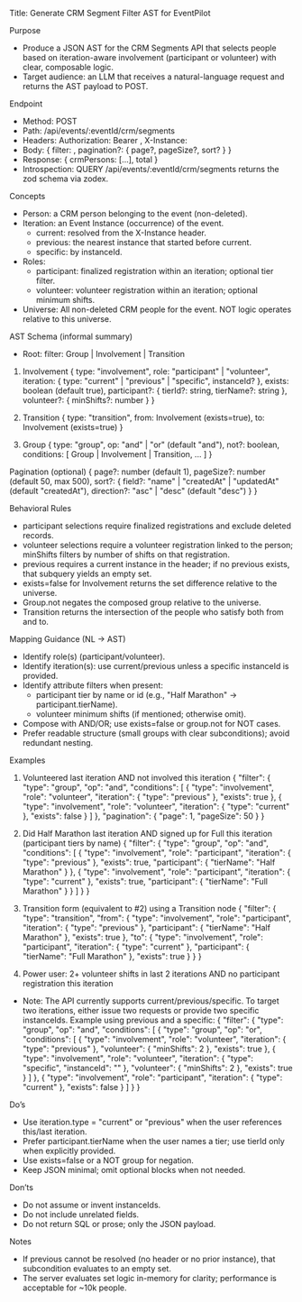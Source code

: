 Title: Generate CRM Segment Filter AST for EventPilot

Purpose
- Produce a JSON AST for the CRM Segments API that selects people based on iteration-aware involvement (participant or volunteer) with clear, composable logic.
- Target audience: an LLM that receives a natural-language request and returns the AST payload to POST.

Endpoint
- Method: POST
- Path: /api/events/:eventId/crm/segments
- Headers: Authorization: Bearer <token>, X-Instance: <currentInstanceId>
- Body: { filter: <AST>, pagination?: { page?, pageSize?, sort? } }
- Response: { crmPersons: [...], total }
- Introspection: QUERY /api/events/:eventId/crm/segments returns the zod schema via zodex.

Concepts
- Person: a CRM person belonging to the event (non-deleted).
- Iteration: an Event Instance (occurrence) of the event.
  - current: resolved from the X-Instance header.
  - previous: the nearest instance that started before current.
  - specific: by instanceId.
- Roles:
  - participant: finalized registration within an iteration; optional tier filter.
  - volunteer: volunteer registration within an iteration; optional minimum shifts.
- Universe: All non-deleted CRM people for the event. NOT logic operates relative to this universe.

AST Schema (informal summary)
- Root: filter: Group | Involvement | Transition

1) Involvement
{
  type: "involvement",
  role: "participant" | "volunteer",
  iteration: { type: "current" | "previous" | "specific", instanceId? },
  exists: boolean (default true),
  participant?: { tierId?: string, tierName?: string },
  volunteer?: { minShifts?: number }
}

2) Transition
{
  type: "transition",
  from: Involvement (exists=true),
  to:   Involvement (exists=true)
}

3) Group
{
  type: "group",
  op: "and" | "or" (default "and"),
  not?: boolean,
  conditions: [ Group | Involvement | Transition, ... ]
}

Pagination (optional)
{
  page?: number (default 1),
  pageSize?: number (default 50, max 500),
  sort?: { field?: "name" | "createdAt" | "updatedAt" (default "createdAt"), direction?: "asc" | "desc" (default "desc") }
}

Behavioral Rules
- participant selections require finalized registrations and exclude deleted records.
- volunteer selections require a volunteer registration linked to the person; minShifts filters by number of shifts on that registration.
- previous requires a current instance in the header; if no previous exists, that subquery yields an empty set.
- exists=false for Involvement returns the set difference relative to the universe.
- Group.not negates the composed group relative to the universe.
- Transition returns the intersection of the people who satisfy both from and to.

Mapping Guidance (NL → AST)
- Identify role(s) (participant/volunteer).
- Identify iteration(s): use current/previous unless a specific instanceId is provided.
- Identify attribute filters when present:
  - participant tier by name or id (e.g., "Half Marathon" → participant.tierName).
  - volunteer minimum shifts (if mentioned; otherwise omit).
- Compose with AND/OR; use exists=false or group.not for NOT cases.
- Prefer readable structure (small groups with clear subconditions); avoid redundant nesting.

Examples
1) Volunteered last iteration AND not involved this iteration
{
  "filter": {
    "type": "group",
    "op": "and",
    "conditions": [
      {
        "type": "involvement",
        "role": "volunteer",
        "iteration": { "type": "previous" },
        "exists": true
      },
      {
        "type": "involvement",
        "role": "volunteer",
        "iteration": { "type": "current" },
        "exists": false
      }
    ]
  },
  "pagination": { "page": 1, "pageSize": 50 }
}

2) Did Half Marathon last iteration AND signed up for Full this iteration (participant tiers by name)
{
  "filter": {
    "type": "group",
    "op": "and",
    "conditions": [
      {
        "type": "involvement",
        "role": "participant",
        "iteration": { "type": "previous" },
        "exists": true,
        "participant": { "tierName": "Half Marathon" }
      },
      {
        "type": "involvement",
        "role": "participant",
        "iteration": { "type": "current" },
        "exists": true,
        "participant": { "tierName": "Full Marathon" }
      }
    ]
  }
}

3) Transition form (equivalent to #2) using a Transition node
{
  "filter": {
    "type": "transition",
    "from": {
      "type": "involvement",
      "role": "participant",
      "iteration": { "type": "previous" },
      "participant": { "tierName": "Half Marathon" },
      "exists": true
    },
    "to": {
      "type": "involvement",
      "role": "participant",
      "iteration": { "type": "current" },
      "participant": { "tierName": "Full Marathon" },
      "exists": true
    }
  }
}

4) Power user: 2+ volunteer shifts in last 2 iterations AND no participant registration this iteration
- Note: The API currently supports current/previous/specific. To target two iterations, either issue two requests or provide two specific instanceIds. Example using previous and a specific:
{
  "filter": {
    "type": "group",
    "op": "and",
    "conditions": [
      {
        "type": "group",
        "op": "or",
        "conditions": [
          { "type": "involvement", "role": "volunteer", "iteration": { "type": "previous" }, "volunteer": { "minShifts": 2 }, "exists": true },
          { "type": "involvement", "role": "volunteer", "iteration": { "type": "specific", "instanceId": "<olderInstanceId>" }, "volunteer": { "minShifts": 2 }, "exists": true }
        ]
      },
      { "type": "involvement", "role": "participant", "iteration": { "type": "current" }, "exists": false }
    ]
  }
}

Do’s
- Use iteration.type = "current" or "previous" when the user references this/last iteration.
- Prefer participant.tierName when the user names a tier; use tierId only when explicitly provided.
- Use exists=false or a NOT group for negation.
- Keep JSON minimal; omit optional blocks when not needed.

Don’ts
- Do not assume or invent instanceIds.
- Do not include unrelated fields.
- Do not return SQL or prose; only the JSON payload.

Notes
- If previous cannot be resolved (no header or no prior instance), that subcondition evaluates to an empty set.
- The server evaluates set logic in-memory for clarity; performance is acceptable for ~10k people.

